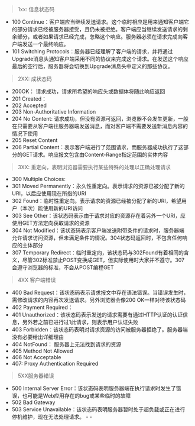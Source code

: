 > 1xx: 信息状态码

- 100 Continue：客户端应当继续发送请求。这个临时相应是用来通知客户端它的部分请求已经被服务器接受，且仍未被拒绝。客户端应当继续发送请求的剩余部分，或者如果请求已经完成，忽略这个响应。服务器必须在请求完成向客户端发送一个最终响应。
- 101 Switching Protocols：服务器已经理解了客户端的请求，并将通过Upgrade消息头通知客户端采用不同的协议来完成这个请求。在发送这个响应最后的空行后，服务器将会切换到Upgrade消息头中定义的那些协议。

> 2XX: 成状态码

- 200OK： 请求成功，请求所希望的响应头或数据体将随此响应返回
- 201 Created：
- 202 Accepted
- 203 Non-Authoritative Information
- 204 No Content: 请求成功，但没有资源可返回，浏览器不会发生更新，一般在只需要从客户端往服务器端发送消息，而对客户端不需要发送新消息内容的情况下使用
- 205 Reset Content
- 206 Partial Content：表示客户端进行了范围请求，而服务器成功执行了这部分的GET请求。响应报文包含由Content-Range指定范围的实体内容

> 3XX: 重定向，表明浏览器需要执行某些特殊的处理以正确处理请求

- 300 Multiple Choices:
- 301 Moved Permanently：永久性重定向。表示请求的资源已被分配了新的URI，以后应使用现在所指的URI
- 302 Found：临时性重定向。表示请求的资源已经被分配了新的URI，希望用户（本次）能使用新的URI访问
- 303 See Other：该状态码表示由于请求对应的资源存在着另外一个URI，应使用GET方法定向获取请求的资源
- 304 Not Modified：该状态码表示客户端发送附带条件的请求时，服务器端允许请求访问资源，但未满足条件的情况。304状态码返回时，不包含任何响应的主体部分
- 307 Temporary Redirect：临时重定向，该状态码与302Found有着相同的含义，尽管302标准禁止POST变换成GET，但实际使用时大家并不遵守。307会遵守浏览器的标准，不会从POST编程GET

> 4XX 客户端错误

- 400 Bad Request：该状态码表示请求报文中存在语法错误。当错误发生时，需修改请求的内容再次发送请求。另外浏览器会像200 OK一样对待该状态码
- 402 Payment Required：
- 401 Unauthorized：该状态码表示发送的请求需要有通过HTTP认证的认证信息，另外若之前已进行过1此请求，则表示用户认证失败
- 403 Forbidden：该状态码表明对请求资源的访问被服务器拒绝了。服务器端没有必要给出详细理由
- 404 NotFound： 服务器上无法找到请求的资源
- 405 Method Not Allowed
- 406 Not Acceptable
- 407: Proxy Authentication Required

> 5XX服务器错误

- 500 Internal Server Error：该状态码表明服务器端在执行请求时发生了错误，也可能是Web应用存在的bug或某些临时的故障
- 502 Bad Gateway
- 503 Service Unavailable：该状态码表明服务器暂时处于超负载或正在进行停机维护，现在无法处理请求。 - -
